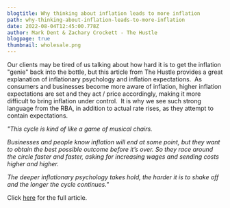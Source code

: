 ```yaml
---
blogtitle: Why thinking about inflation leads to more inflation
path: why-thinking-about-inflation-leads-to-more-inflation
date: 2022-08-04T12:45:00.778Z
author: Mark Dent & Zachary Crockett - The Hustle
blogpage: true
thumbnail: wholesale.png
---
```

Our clients may be tired of us talking about how hard it is to get the inflation "genie" back into the bottle, but this article from The Hustle provides a great explanation of inflationary psychology and inflation expectations.  As consumers and businesses become more aware of inflation, higher inflation expectations are set and they act / price accordingly, making it more difficult to bring inflation under control.  It is why we see such strong language from the RBA, in addition to actual rate rises, as they attempt to contain expectations.

*"This cycle is kind of like a game of musical chairs.*

*Businesses and people know inflation will end at some point, but they want to obtain the best possible outcome before it’s over. So they race around the circle faster and faster, asking for increasing wages and sending costs higher and higher.*  

*The deeper inflationary psychology takes hold, the harder it is to shake off and the longer the cycle continues."*

Click [here](https://thehustle.co/why-thinking-about-inflation-leads-to-more-inflation/?position=10&sponsored=0&utm_medium=email&utm_source=pocket_hits&utm_campaign=POCKET_HITS-EN-DAILY-SPONSORED&SMARTASSET-2022_04_13&amp) for the full article.
